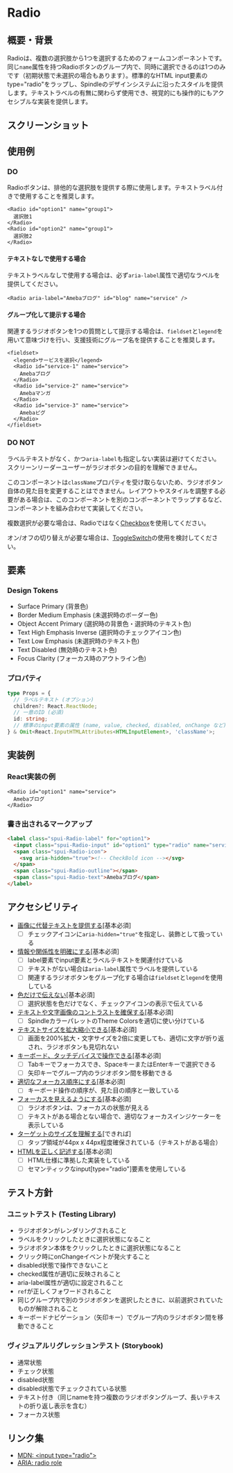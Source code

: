 # Radio

## 概要・背景

Radioは、複数の選択肢から1つを選択するためのフォームコンポーネントです。同じ`name`属性を持つRadioボタンのグループ内で、同時に選択できるのは1つのみです（初期状態で未選択の場合もあります）。標準的なHTML input要素のtype="radio"をラップし、Spindleのデザインシステムに沿ったスタイルを提供します。テキストラベルの有無に関わらず使用でき、視覚的にも操作的にもアクセシブルな実装を提供します。

## スクリーンショット

## 使用例

### DO

Radioボタンは、排他的な選択肢を提供する際に使用します。テキストラベル付きで使用することを推奨します。

```tsx
<Radio id="option1" name="group1">
  選択肢1
</Radio>
<Radio id="option2" name="group1">
  選択肢2
</Radio>
```

#### テキストなしで使用する場合

テキストラベルなしで使用する場合は、必ず`aria-label`属性で適切なラベルを提供してください。

```tsx
<Radio aria-label="Amebaブログ" id="blog" name="service" />
```

#### グループ化して提示する場合

関連するラジオボタンを1つの質問として提示する場合は、`fieldset`と`legend`を用いて意味づけを行い、支援技術にグループ名を提供することを推奨します。

```tsx
<fieldset>
  <legend>サービスを選択</legend>
  <Radio id="service-1" name="service">
    Amebaブログ
  </Radio>
  <Radio id="service-2" name="service">
    Amebaマンガ
  </Radio>
  <Radio id="service-3" name="service">
    Amebaピグ
  </Radio>
</fieldset>
```

### DO NOT

ラベルテキストがなく、かつ`aria-label`も指定しない実装は避けてください。スクリーンリーダーユーザーがラジオボタンの目的を理解できません。

このコンポーネントは`className`プロパティを受け取らないため、ラジオボタン自体の見た目を変更することはできません。レイアウトやスタイルを調整する必要がある場合は、このコンポーネントを別のコンポーネントでラップするなど、コンポーネントを組み合わせて実装してください。

複数選択が必要な場合は、Radioではなく[Checkbox](https://ameba-spindle.web.app/?path=/story/form-checkbox--checkbox)を使用してください。

オン/オフの切り替えが必要な場合は、[ToggleSwitch](https://ameba-spindle.web.app/?path=/docs/form-toggleswitch--toggle-switch)の使用を検討してください。

## 要素

### Design Tokens

- Surface Primary (背景色)
- Border Medium Emphasis (未選択時のボーダー色)
- Object Accent Primary (選択時の背景色・選択時のテキスト色)
- Text High Emphasis Inverse (選択時のチェックアイコン色)
- Text Low Emphasis (未選択時のテキスト色)
- Text Disabled (無効時のテキスト色)
- Focus Clarity (フォーカス時のアウトライン色)

### プロパティ

```ts
type Props = {
  // ラベルテキスト (オプション)
  children?: React.ReactNode;
  // 一意のID (必須)
  id: string;
  // 標準のinput要素の属性 (name, value, checked, disabled, onChange など)
} & Omit<React.InputHTMLAttributes<HTMLInputElement>, 'className'>;
```

## 実装例

### React実装の例

```tsx
<Radio id="option1" name="service">
  Amebaブログ
</Radio>
```

### 書き出されるマークアップ

```html
<label class="spui-Radio-label" for="option1">
  <input class="spui-Radio-input" id="option1" type="radio" name="service">
  <span class="spui-Radio-icon">
    <svg aria-hidden="true"><!-- CheckBold icon --></svg>
  </span>
  <span class="spui-Radio-outline"></span>
  <span class="spui-Radio-text">Amebaブログ</span>
</label>
```

## アクセシビリティ

- [画像に代替テキストを提供する](https://a11y-guidelines.ameba.design/1/1/1/)[基本必須]
  - [ ] チェックアイコンに`aria-hidden="true"`を指定し、装飾として扱っている
- [情報や関係性を明確にする](https://a11y-guidelines.ameba.design/1/3/1/)[基本必須]
  - [ ] label要素でinput要素とラベルテキストを関連付けている
  - [ ] テキストがない場合は`aria-label`属性でラベルを提供している
  - [ ] 関連するラジオボタンをグループ化する場合は`fieldset`と`legend`を使用している
- [色だけで伝えない](https://a11y-guidelines.ameba.design/1/4/1/)[基本必須]
  - [ ] 選択状態を色だけでなく、チェックアイコンの表示で伝えている
- [テキストや文字画像のコントラストを確保する](https://a11y-guidelines.ameba.design/1/4/3/)[基本必須]
  - [ ] SpindleカラーパレットのTheme Colorsを適切に使い分けている
- [テキストサイズを拡大縮小できる](https://a11y-guidelines.ameba.design/1/4/4/)[基本必須]
  - [ ] 画面を200%拡大・文字サイズを2倍に変更しても、適切に文字が折り返され、ラジオボタンも見切れない
- [キーボード、タッチデバイスで操作できる](https://a11y-guidelines.ameba.design/2/1/1/)[基本必須]
  - [ ] Tabキーでフォーカスでき、SpaceキーまたはEnterキーで選択できる
  - [ ] 矢印キーでグループ内のラジオボタン間を移動できる
- [適切なフォーカス順序にする](https://a11y-guidelines.ameba.design/2/4/3/)[基本必須]
  - [ ] キーボード操作の順序が、見た目の順序と一致している
- [フォーカスを見えるようにする](https://a11y-guidelines.ameba.design/2/4/7/)[基本必須]
  - [ ] ラジオボタンは、フォーカスの状態が見える
  - [ ] テキストがある場合とない場合で、適切なフォーカスインジケーターを表示している
- [ターゲットのサイズを理解する](https://a11y-guidelines.ameba.design/2/5/5/)[できれば]
  - [ ] タップ領域が44px x 44px程度確保されている（テキストがある場合）
- [HTMLを正しく記述する](https://a11y-guidelines.ameba.design/4/1/1/)[基本必須]
  - [ ] HTML仕様に準拠した実装をしている
  - [ ] セマンティックなinput[type="radio"]要素を使用している

## テスト方針

### ユニットテスト (Testing Library)

- ラジオボタンがレンダリングされること
- ラベルをクリックしたときに選択状態になること
- ラジオボタン本体をクリックしたときに選択状態になること
- クリック時にonChangeイベントが発火すること
- disabled状態で操作できないこと
- checked属性が適切に反映されること
- aria-label属性が適切に設定されること
- `ref`が正しくフォワードされること
- 同じグループ内で別のラジオボタンを選択したときに、以前選択されていたものが解除されること
- キーボードナビゲーション（矢印キー）でグループ内のラジオボタン間を移動できること

### ヴィジュアルリグレッションテスト (Storybook)

- 通常状態
- チェック状態
- disabled状態
- disabled状態でチェックされている状態
- テキスト付き（同じnameを持つ複数のラジオボタングループ、長いテキストの折り返し表示を含む）
- フォーカス状態

## リンク集

- [MDN: &lt;input type="radio"&gt;](https://developer.mozilla.org/ja/docs/Web/HTML/Element/input/radio)
- [ARIA: radio role](https://developer.mozilla.org/en-US/docs/Web/Accessibility/ARIA/Roles/radio_role)
